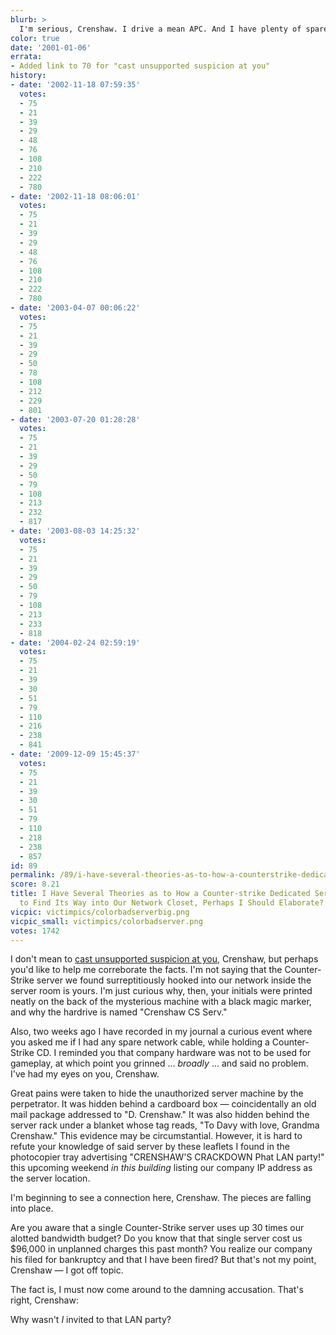 ```yaml
---
blurb: >
  I'm serious, Crenshaw. I drive a mean APC. And I have plenty of spare time, now.
color: true
date: '2001-01-06'
errata:
- Added link to 70 for "cast unsupported suspicion at you"
history:
- date: '2002-11-18 07:59:35'
  votes:
  - 75
  - 21
  - 39
  - 29
  - 48
  - 76
  - 108
  - 210
  - 222
  - 780
- date: '2002-11-18 08:06:01'
  votes:
  - 75
  - 21
  - 39
  - 29
  - 48
  - 76
  - 108
  - 210
  - 222
  - 780
- date: '2003-04-07 00:06:22'
  votes:
  - 75
  - 21
  - 39
  - 29
  - 50
  - 78
  - 108
  - 212
  - 229
  - 801
- date: '2003-07-20 01:28:28'
  votes:
  - 75
  - 21
  - 39
  - 29
  - 50
  - 79
  - 108
  - 213
  - 232
  - 817
- date: '2003-08-03 14:25:32'
  votes:
  - 75
  - 21
  - 39
  - 29
  - 50
  - 79
  - 108
  - 213
  - 233
  - 818
- date: '2004-02-24 02:59:19'
  votes:
  - 75
  - 21
  - 39
  - 30
  - 51
  - 79
  - 110
  - 216
  - 238
  - 841
- date: '2009-12-09 15:45:37'
  votes:
  - 75
  - 21
  - 39
  - 30
  - 51
  - 79
  - 110
  - 218
  - 238
  - 857
id: 89
permalink: /89/i-have-several-theories-as-to-how-a-counterstrike-dedicated-server-managed-to-find-its-way-into-our-network-closet-perhaps-i-should-elaborate/
score: 8.21
title: I Have Several Theories as to How a Counter-strike Dedicated Server Managed
  to Find Its Way into Our Network Closet, Perhaps I Should Elaborate?
vicpic: victimpics/colorbadserverbig.png
vicpic_small: victimpics/colorbadserver.png
votes: 1742
---
```


I don't mean to [cast unsupported suspicion at you](@/victim/70.md),
Crenshaw, but perhaps you'd like to help me correborate the facts. I'm
not saying that the Counter-Strike server we found surreptitiously
hooked into our network inside the server room is yours. I'm just
curious why, then, your initials were printed neatly on the back of the
mysterious machine with a black magic marker, and why the hardrive is
named "Crenshaw CS Serv."

Also, two weeks ago I have recorded in my journal a curious event where
you asked me if I had any spare network cable, while holding a
Counter-Strike CD. I reminded you that company hardware was not to be
used for gameplay, at which point you grinned ... *broadly* ... and said
no problem. I've had my eyes on you, Crenshaw.

Great pains were taken to hide the unauthorized server machine by the
perpetrator. It was hidden behind a cardboard box — coincidentally an
old mail package addressed to "D. Crenshaw." It was also hidden behind
the server rack under a blanket whose tag reads, "To Davy with love,
Grandma Crenshaw." This evidence may be circumstantial. However, it is
hard to refute your knowledge of said server by these leaflets I found
in the photocopier tray advertising "CRENSHAW'S CRACKDOWN Phat LAN
party!" this upcoming weekend *in this building* listing our company IP
address as the server location.

I'm beginning to see a connection here, Crenshaw. The pieces are falling
into place.

Are you aware that a single Counter-Strike server uses up 30 times our
alotted bandwidth budget? Do you know that that single server cost us
$96,000 in unplanned charges this past month? You realize our company
his filed for bankruptcy and that I have been fired? But that's not my
point, Crenshaw — I got off topic.

The fact is, I must now come around to the damning accusation. That's
right, Crenshaw:

Why wasn't *I* invited to that LAN party?